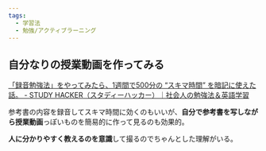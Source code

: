 ```yaml
---
tags:
  - 学習法
  - 勉強/アクティブラーニング
---
```

## 自分なりの授業動画を作ってみる

[「録音勉強法」をやってみたら、1週間で500分の “スキマ時間” を暗記に使えた話。 - STUDY HACKER（スタディーハッカー）｜社会人の勉強法＆英語学習](https://studyhacker.net/columns/recording-studymethod)

参考書の内容を録音してスキマ時間に効くのもいいが、**自分で参考書を写しながら授業動画**っぽいものを簡易的に作って見るのも効果的。

**人に分かりやすく教えるのを意識**して撮るのでちゃんとした理解がいる。
